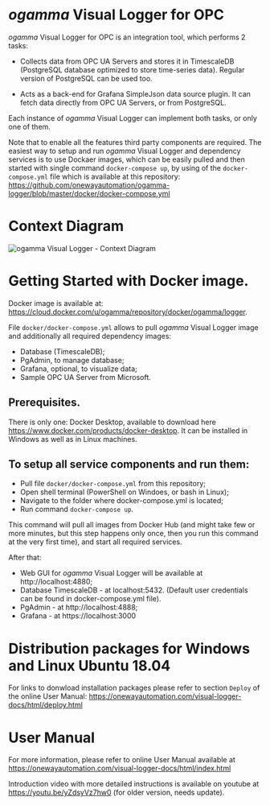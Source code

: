 # *ogamma* Visual Logger for OPC

*ogamma* Visual Logger for OPC is an integration tool, which performs 2 tasks:

* Collects data from OPC UA Servers and stores it in TimescaleDB (PostgreSQL database optimized to store time-series data). Regular version of PostgreSQL can be used too.

* Acts as a back-end for Grafana SimpleJson data source plugin. It can fetch data directly from OPC UA Servers, or from PostgreSQL. 

Each instance of *ogamma* Visual Logger can implement both tasks, or only one of them.

Note that to enable all the features third party components are required.  The easiest way to setup and run *ogamma* Visual Logger and dependency services is to use Dockaer images, which can be easily pulled and then started with single command ``docker-compose up``, by using of the ``docker-compose.yml`` file which is available at this repository: https://github.com/onewayautomation/ogamma-logger/blob/master/docker/docker-compose.yml

# Context Diagram
![*ogamma* Visual Logger - Context Diagram](https://raw.githubusercontent.com/onewayautomation/ogamma-logger/master/ContextDiagram.png)

# Getting Started with Docker image.

Docker image is available at: https://cloud.docker.com/u/ogamma/repository/docker/ogamma/logger.

File ``docker/docker-compose.yml`` allows to pull *ogamma* Visual Logger image and additionally all required dependency images:
* Database (TimescaleDB);
* PgAdmin, to manage database;
* Grafana, optional, to visualize data;
* Sample OPC UA Server from Microsoft.

## Prerequisites.

There is only one: Docker Desktop, available to download here https://www.docker.com/products/docker-desktop. It can be installed in Windows as well as in Linux machines.

## To setup all service components and run them:

* Pull file ``docker/docker-compose.yml`` from this repository;
* Open shell terminal (PowerShell on Windoes, or bash in Linux);
* Navigate to the folder where docker-compose.yml is located;
* Run command ``docker-compose up``.

This command will pull all images from Docker Hub (and might take few or more minutes, but this step happens only once, then you run this command at the very first time), and start all required services.

After that:
* Web GUI for *ogamma* Visual Logger will be available at http://localhost:4880;
* Database TimescaleDB - at localhost:5432. (Default user credentials can be found in docker-compose.yml file).
* PgAdmin - at http://localhost:4888;
* Grafana - at https://localhost:3000

# Distribution packages for Windows and Linux Ubuntu 18.04

For links to donwload installation packages please refer to section ``Deploy`` of the online User Manual: https://onewayautomation.com/visual-logger-docs/html/deploy.html

# User Manual

For more information, please refer to online User Manual available at https://onewayautomation.com/visual-logger-docs/html/index.html


Introduction video with more detailed instructions is available on youtube at https://youtu.be/yZdsyVz7hw0 (for older version, needs update).